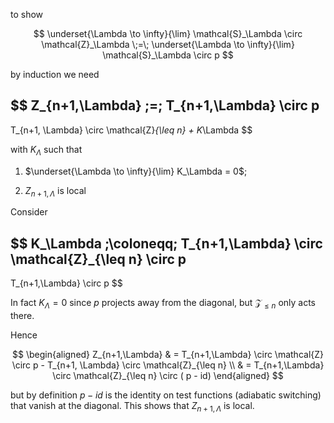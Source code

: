 
to show

$$
  \underset{\Lambda \to \infty}{\lim}
  \mathcal{S}_\Lambda \circ \mathcal{Z}_\Lambda
  \;=\;
  \underset{\Lambda \to \infty}{\lim}
  \mathcal{S}_\Lambda \circ p
$$

by induction we need 

$$
  Z_{n+1,\Lambda}
  \;=\;
  T_{n+1,\Lambda} \circ p 
  -
  T_{n+1, \Lambda} \circ \mathcal{Z}_{\leq n}
  +
  K_\Lambda
$$

with $K_\Lambda$ such that

1. $\underset{\Lambda \to \infty}{\lim} K_\Lambda = 0$;

1. $Z_{n+1,\Lambda}$ is local

Consider

$$
  K_\Lambda
  \;\coloneqq\;
  T_{n+1,\Lambda} \circ \mathcal{Z}_{\leq n} \circ p
  -
  T_{n+1,\Lambda} \circ p
$$

In fact $K_\Lambda = 0$ since $p$ projects away from the diagonal, but $\mathcal{Z}_{\leq n}$ only acts there.

Hence 

$$
  \begin{aligned}
    Z_{n+1,\Lambda}
    & =
    T_{n+1,\Lambda} \circ \mathcal{Z} \circ p 
    -
    T_{n+1, \Lambda} \circ \mathcal{Z}_{\leq n}
    \\
    & =
    T_{n+1,\Lambda} \circ \mathcal{Z}_{\leq n} \circ ( p - id)
  \end{aligned}
$$

but by definition $p - id$ is the identity on test functions (adiabatic switching) that vanish at the diagonal. This shows that $Z_{n+1,\Lambda}$ is local.